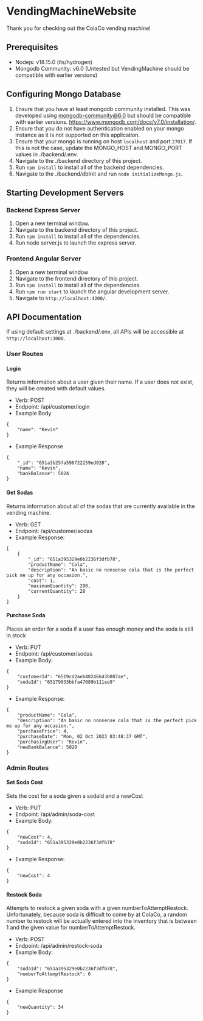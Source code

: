 # VendingMachineWebsite

Thank you for checking out the ColaCo vending machine!

## Prerequisites
- Nodejs: v18.15.0 (lts/hydrogen)
- Mongodb Community: v6.0 (Untested but VendingMachine should be compatible with earlier versions)

## Configuring Mongo Database
1. Ensure that you have at least mongodb community installed. This was developed using mongodb-community@6.0 but should be compatible with earlier versions. https://www.mongodb.com/docs/v7.0/installation/.
2. Ensure that you do not have authentication enabled on your mongo instance as it is not supported on this application.
3. Ensure that your mongo is running on host `localhost` and port `27017`. If this is not the case, update the MONGO_HOST and MONGO_PORT values in ./backend/.env.
4. Navigate to the ./backend directory of this project.
5. Run `npm install` to install all of the backend dependencies.
6. Navigate to the ./backend/dbInit and run `node initializeMongo.js`.

## Starting Development Servers

### Backend Express Server
1. Open a new terminal window.
2. Navigate to the backend directory of this project.
3. Run `npm install` to install all of the dependencies.
4. Run node server.js to launch the express server.

### Frontend Angular Server
1. Open a new terminal window
2. Navigate to the frontend directory of this project.
3. Run `npm install` to install all of the dependencies.
4. Run `npm run start` to launch the angular development server.
5. Navigate to `http://localhost:4200/`.

## API Documentation
If using default settings at ./backend/.env, all APIs will be accessible at `http://localhost:3000`.

### User Routes

#### Login
Returns information about a user given their name. If a user does not exist, they will be created with default values.

- Verb: POST
- Endpoint: /api/customer/login
- Example Body
```
{
    "name": "Kevin"
}
```
- Example Response
```
{
    "_id": "651a3b25fa598722259ed028",
    "name": "Kevin",
    "bankBalance": 5024
}
```

#### Get Sodas
Returns information about all of the sodas that are currently available in the vending machine.

- Verb: GET
- Endpoint: /api/customer/sodas
- Example Response:
```
[
    {
        "_id": "651a395329e0b2236f3dfb78",
        "productName": "Cola",
        "description": "An basic no nonsense cola that is the perfect pick me up for any occasion.",
        "cost": 1,
        "maximumQuantity": 200,
        "currentQuantity": 20
    }
]
```

#### Purchase Soda
Places an order for a soda if a user has enough money and the soda is still in stock

- Verb: PUT
- Endpoint: /api/customer/sodas
- Example Body:
```
{
    "customerId": "6519cd2aeb48246643b087ae",
    "sodaId": "65179033bbfa47089b111ee9"
}
```
- Example Response:
```
{
    "productName": "Cola",
    "description": "An basic no nonsense cola that is the perfect pick me up for any occasion.",
    "purchasePrice": 4,
    "purchaseDate": "Mon, 02 Oct 2023 03:48:37 GMT",
    "purchasingUser": "Kevin",
    "newBankBalance": 5020
}
```

### Admin Routes

#### Set Soda Cost
Sets the cost for a soda given a sodaId and a newCost

- Verb: PUT
- Endpoint: /api/admin/soda-cost
- Example Body:
```
{
    "newCost": 4,
    "sodaId": "651a395329e0b2236f3dfb78"
}
```
- Example Response:
```
{
    "newCost": 4
}
```

#### Restock Soda
Attempts to restock a given soda with a given numberToAttemptRestock. Unfortunately, because soda is difficult to come by at ColaCo, a random number to restock will be actually entered into the inventory that is between 1 and the given value for numberToAttemptRestock.

- Verb: POST
- Endpoint: /api/admin/restock-soda
- Example Body:
```
{
    "sodaId": "651a395329e0b2236f3dfb78",
    "numberToAttemptRestock": 6
}
```
- Example Response
```
{
    "newQuantity": 34
}
```